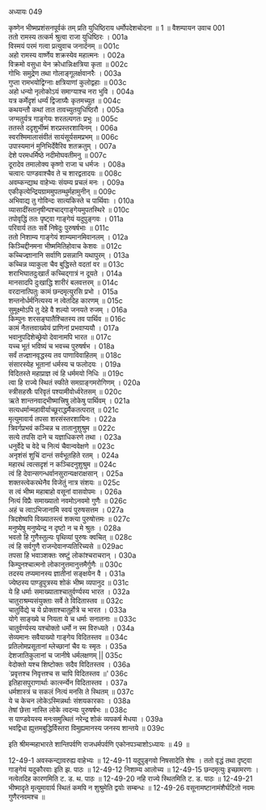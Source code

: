 अध्यायः 049

कृष्णेन भीष्मप्रशंसनपूर्वकं तम् प्रति युधिष्ठिराय धर्मोपदेशचोदना ॥ 1 ॥
वैशम्पायन उवाच 	001  
ततो रामस्य तत्कर्म श्रुत्वा राजा युधिष्ठिरः ।	001a  
विस्मयं परमं गत्वा प्रत्युवाच जनार्दनम् ॥	001c  
अहो रामस्य वार्ष्णेय शक्रस्येव महात्मनः ।	002a  
विक्रमो वसुधा येन क्रोधान्निःक्षत्रिया कृता ॥	002c  
गोभिः समुद्रेण तथा गोलाङ्गूलर्क्षवानरैः ।	003a  
गुप्ता रामभयोद्विग्नाः क्षत्रियाणां कुलोद्वहाः ॥	003c  
अहो धन्यो नृलोकोऽयं समाग्याश्च नरा भुवि ।	004a  
यत्र कर्मेदृशं धर्म्यं द्विजाग्र्यैः कृतमच्युत ॥	004c  
कथयन्तौ कथां तात तावच्युतयुधिष्ठिरौ ।	005a  
जग्मतुर्यत्र गाङ्गेयः शरतल्पगतः प्रभुः ॥	005c  
ततस्ते ददृशुर्भीष्मं शरप्रस्तरशायिनम् ।	006a  
स्वरश्मिमालासंवीतं सायंसूर्यसमप्रभम् ॥	006c  
उपास्यमानं मुनिभिर्देवैरिव शतक्रतुम् ।	007a  
देशे परमधर्मिष्ठे नदीमोघवतीमनु ॥	007c  
दूरादेव तमालोक्य कृष्णो राजा च धर्मजः ।	008a  
चत्वारः पाण्डवाश्चैव ते च शारद्वतादयः ॥	008c  
अवम्कन्द्याथ वाहेभ्यः संयम्य प्रचलं मनः ।	009a  
एकीकृत्येन्द्रियग्राममुपतम्थुर्महामुनीन् ॥	009c  
अभिवाद्य तु गोविन्दः सात्यकिस्ते च पार्थिवाः ।	010a  
व्यासादींस्तानृषीन्पश्चाद्गाङ्गेयमुपतस्थिरे ॥	010c  
तपोवृद्धिं ततः पृष्ट्वा गाङ्गेयं यदुपुङ्गवः ।	011a  
परिवार्य ततः सर्वे निषेदुः पुरुषर्षभाः ॥	011c  
ततो निशाम्य गाङ्गेयं शाम्यमानमिवानलम् ।	012a  
किञ्चिद्दीनमना भीष्ममितिहोवाच केशवः ॥	012c  
कच्चिज्ज्ञानानि सर्वाणि प्रसन्नानि यथापुरम् ।	013a  
कच्चिन्न व्याकुला चैव बुद्धिस्ते वदतां वर ॥	013c  
शराभिघातदुःखार्तं कच्चिद्गात्रं न दूयते ।	014a  
मानसादपि दुःखाद्धि शारीरं बलवत्तरम् ॥	014c  
वरदानात्पितुः कामं छन्दमृत्युरसि प्रभो ।	015a  
शन्तनोर्धर्मनित्यस्य न त्वेतदिह कारणम् ॥	015c  
सुमूक्ष्मोऽपि तु देहे वै शल्यो जनयते रुजम् ।	016a  
किम्पुनः शरसङ्घातैश्चितस्य तव पार्थिव ॥	016c  
कामं नैतत्तवाख्येयं प्राणिनां प्रभवाप्ययौ ।	017a  
भवानुपदिशेच्छ्रेयो देवानामपि भारत ॥	017c  
यच्च भूतं भविष्यं च भवच्च पुरुषर्षभ ।	018a  
सर्वं तज्ज्ञानवृद्धस्य तव पाणाविवाहितम् ॥	018c  
संसारस्येह भूतानां धर्मस्य च फलोदयः ।	019a  
विदितस्ते महाप्राज्ञ त्वं हि धर्ममयो निधिः ॥	019c  
त्वा हि राज्ये स्थितं स्फीते समग्राङ्गमरोगिणम् ।	020a  
स्त्रीसहस्रैः परिवृतं पश्यामीवोर्ध्वरेतसम् ॥	020c  
ऋते शान्तनवाद्भीष्मात्त्रिषु लोकेषु पार्थिवम् ।	021a  
सत्यधर्मान्महावीर्याच्छूराद्धर्मैकतत्परात् ॥	021c  
मृत्युमावार्य तपसा शरसंस्तरशायिनः ।	022a  
त्रिवर्गप्रभवं कञ्चिन्न च तातानुशुश्रुम ॥	022c  
सत्ये तपसि दाने च यज्ञाधिकरणे तथा ।	023a  
धनुर्वेदे च वेदे च नित्यं चैवान्ववेक्षणे ॥	023c  
अनृशंसं शुचिं दान्तं सर्वभूतहिते रतम् ।	024a  
महारथं त्वत्सदृशं न कञ्चिदनुशुश्रुम ॥	024c  
त्वं हि देवान्सगन्धर्वानसुरान्यक्षराक्षसान् ।	025a  
शक्तस्त्वेकरथेनैव विजेतुं नात्र संशयः ॥	025c  
स त्वं भीष्म महाबाहो वसूनां वासवोपमः ।	026a  
नित्यं विप्रैः समाख्यातो नवमोऽनवमो गुणैः ॥	026c  
अहं च त्वाऽभिजानामि स्वयं पुरुषसत्तम ।	027a  
त्रिदशेष्वपि विख्यातस्त्वं शक्त्या पुरुषोत्तमः ॥	027c  
मनुष्येषु मनुष्येन्द्र न दृष्टो न च मे श्रुतः ।	028a  
भवतो हि गुणैस्तुल्यः पृथिव्यां पुरुषः क्वचित् ॥	028c  
त्वं हि सर्वगुणै राजन्देवानप्यतिरिच्यसे ॥	029ac  
तपसा हि भवाञ्शक्तः स्रष्टुं लोकांश्चराचरान् ।	030a  
किम्पुनश्चात्मनो लोकानुत्तमानुत्तमैर्गुणैः ॥	030c  
तदस्य तप्यमानस्य ज्ञातीनां सङ्क्षयेन वै ।	031a  
ज्येष्ठस्य पाण्डुपुत्रस्य शोकं भीष्म व्यपानुद ॥	031c  
ये हि धर्माः समाख्याताश्चातुर्वर्ण्यस्य भारत ।	032a  
चातुराश्रम्यसंयुक्ताः सर्वे ते विदितास्तव ॥	032c  
चातुर्विद्ये च ये प्रोक्ताश्चातुर्होत्रे च भारत ।	033a  
योगे साङ्ख्ये च नियता ये च धर्माः सनातनाः ॥	033c  
चातुर्वर्ण्यस्य यश्चोक्तो धर्मो न स्म विरुध्यते ।	034a  
सेव्यमानः सवैयाख्यो गाङ्गेय विदितस्तव ॥	034c  
प्रतिलोमप्रसूतानां म्लेच्छानां चैव यः स्मृतः ।	035a  
देशजातिकुलानां च जानीषे धर्मलक्षणम् ||	035c  
वेदोक्तो यश्च शिष्टोक्तः सदैव विदितस्तव ।	036a  
`प्रवृत्तश्च निवृत्तश्च स चापि विदितस्तव ॥'	036c  
इतिहासपुराणार्थाः कार्त्स्न्येन विदितास्तव ।	037a  
धर्मशास्त्रं च सकलं नित्यं मनसि ते स्थितम् ॥	037c  
ये च केचन लोकेऽस्मिन्नर्थाः संशयकारकाः ।	038a  
तेषां छेत्ता नास्ति लोके त्वदन्यः पुरुषर्षभः ॥	038c  
स पाण्डवेयस्य मनःसमुत्थितं नरेन्द्र शोकं व्यपकर्ष मेधया ।	039a  
भवद्विधा ह्युत्तमबुद्धिर्विस्तरा विमुह्यमानस्य जनस्य शान्तये ॥ 	039c  

इति श्रीमन्महाभारते शान्तिपर्वणि राजधर्मपर्वणि एकोनपञ्चाशोऽध्यायः ॥ 49 ॥

12-49-1 अवस्कन्द्यावरुह्य वाहेभ्यः ॥ 12-49-11 यदुपुङ्गवो निषसादेति शेषः । ततो वृद्धं तथा दृष्ट्वा गाङ्गेयं यदुकौरवाः इति झ. पाठः ॥ 12-49-12 निशाम्य आलोच्य ॥ 12-49-15 छन्दमृत्युः इच्छामरणः । नत्वेतदिह कारणमिति ट. ड. थ. पाठः ॥ 12-49-20 नहि राज्ये स्थितमिति ट. ड. पाठः ॥ 12-49-21 भीष्मादृते मृत्युमावार्य स्थितं कमपि न शुश्रुमेति द्वयोः सम्बन्धः ॥ 12-49-26 वसूनामष्टानामंशैर्घटितो नवमः गुणैरनवमश्च ॥
